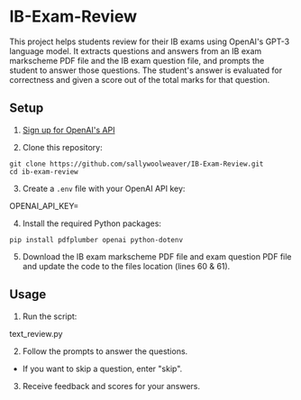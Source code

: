 # IB-Exam-Review

This project helps students review for their IB exams using OpenAI's GPT-3 language model. It extracts questions and answers from an IB exam markscheme PDF file and the IB exam question file, and prompts the student to answer those questions. The student's answer is evaluated for correctness and given a score out of the total marks for that question.

## Setup

1. [Sign up for OpenAI's API](https://beta.openai.com/signup/)


2. Clone this repository:

```
git clone https://github.com/sallywoolweaver/IB-Exam-Review.git
cd ib-exam-review
```

3. Create a `.env` file with your OpenAI API key:

OPENAI_API_KEY=<your-api-key>



4. Install the required Python packages:

```
pip install pdfplumber openai python-dotenv

```


5. Download the IB exam markscheme PDF file and exam question PDF file and update the code to the files location (lines 60 & 61).

## Usage

1. Run the script:

text_review.py



2. Follow the prompts to answer the questions.

- If you want to skip a question, enter "skip".

3. Receive feedback and scores for your answers.

